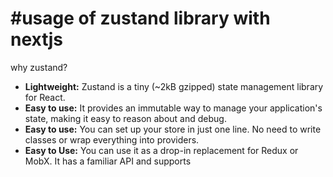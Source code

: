 <h1>
#usage of zustand library with nextjs
</h1>

<p>why zustand?</p>
<ul>
  <li><b>Lightweight:</b> Zustand is a tiny (~2kB gzipped) state management library for React.</li>
  <li><b>Easy to use:</b> It provides an immutable way to manage your application's state, making it easy to reason about and debug.
  <li><b>Easy to use:</b> You can set up your store in just one line. No need to write classes or wrap everything into providers.</li>
  <li><b>Easy to Use:</b> You can use it as a drop-in replacement for Redux or MobX. It has a familiar API and supports
</ul>
